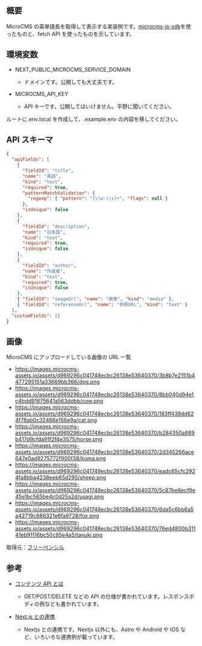 ## 概要

MicroCMS の英単語長を取得して表示する実装例です。[microcms-js-sdk](https://github.com/microcmsio/microcms-js-sdk)を使ったものと、fetch API を使ったものを示しています。

## 環境変数

- NEXT_PUBLIC_MICROCMS_SERVICE_DOMAIN

  - ドメインです。公開しても大丈夫です。

- MICROCMS_API_KEY
  - API キーです。公開してはいけません。平野に聞いてください。

ルートに.env.local を作成して、.example.env の内容を移してください。

## API スキーマ

```json
{
  "apiFields": [
    {
      "fieldId": "title",
      "name": "英語",
      "kind": "text",
      "required": true,
      "patternMatchValidation": {
        "regexp": { "pattern": "[\\w-\\s]+", "flags": null }
      },
      "isUnique": false
    },
    {
      "fieldId": "description",
      "name": "日本語",
      "kind": "text",
      "required": true,
      "isUnique": false
    },
    {
      "fieldId": "author",
      "name": "作成者",
      "kind": "text",
      "required": true,
      "isUnique": false
    },
    { "fieldId": "imageUrl", "name": "画像", "kind": "media" },
    { "fieldId": "referenceUrl", "name": "参照URL", "kind": "text" }
  ],
  "customFields": []
}
```

## 画像

MicroCMS にアップロードしている画像の URL 一覧

- https://images.microcms-assets.io/assets/d969296c041748ecbc26138e53640370/3b8b7e2151b4477295151a33669bb366/dog.png
- https://images.microcms-assets.io/assets/d969296c041748ecbc26138e53640370/8bb040d94e1c4bdd91875641a563ddbb/cow.png
- https://images.microcms-assets.io/assets/d969296c041748ecbc26138e53640370/183ff439dd624f78ab0c32488e156e9a/cat.png
- https://images.microcms-assets.io/assets/d969296c041748ecbc26138e53640370/b284350a889b417d9cfda91f2f4e3575/horse.png
- https://images.microcms-assets.io/assets/d969296c041748ecbc26138e53640370/2d345266ace647e0ad9275772f900f38/kuma.png
- https://images.microcms-assets.io/assets/d969296c041748ecbc26138e53640370/eadc65cfc2924fa8bba4238eeb65d295/sheep.png
- https://images.microcms-assets.io/assets/d969296c041748ecbc26138e53640370/5c87be6ecf9e45e1bc565be4c0d25a2d/usagi.png
- https://images.microcms-assets.io/assets/d969296c041748ecbc26138e53640370/6da5c6bb6a5a42719c686321e6fa9728/fox.png
- https://images.microcms-assets.io/assets/d969296c041748ecbc26138e53640370/76ed4800b31141eb91116bc50c85e4a5/tanuki.png

取得元：[フリーペンシル](https://iconbu.com/)

## 参考

- [コンテンツ API とは](https://document.microcms.io/content-api/introduction)

  - GET/POST/DELETE などの API の仕様が書かれています。レスポンスボディの例なども書かれています。

- [Next.js との連携](https://document.microcms.io/tutorial/next/next-top)

  - Nextjs との連携です。Nextjs 以外にも、Astro や Android や IOS など、いろいろな連携例が載っています。
